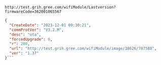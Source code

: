 `http://test.grih.gree.com/wifiModule/Lastversion?firmwareCode=362001065567`

```json
{
  "CreateDate": "2023-12-01 09:30:21",
  "commProtVer": "V3.2.M",
  "desc": "ota",
  "forcedUpgrade": 0,
  "r": 200,
  "url": "http://test.grih.gree.com/wifiModule/image/18626/787588",
  "ver": "1.37"
}```